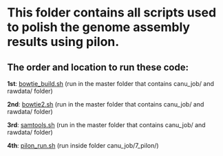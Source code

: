 # This folder contains all scripts used to polish the genome assembly results using pilon.

## The order and location to run these code:

**1st**: [bowtie_build.sh](bowtie_build.sh)  (run in the master folder that contains canu_job/ and rawdata/ folder)

**2nd**: [bowtie2.sh](bowtie2.sh)  (run in the master folder that contains canu_job/ and rawdata/ folder)

**3rd**: [samtools.sh](samtools.sh)  (run in the master folder that contains canu_job/ and rawdata/ folder)

**4th**: [pilon_run.sh](pilon_run.sh)  (run inside folder canu_job/7_pilon/)

